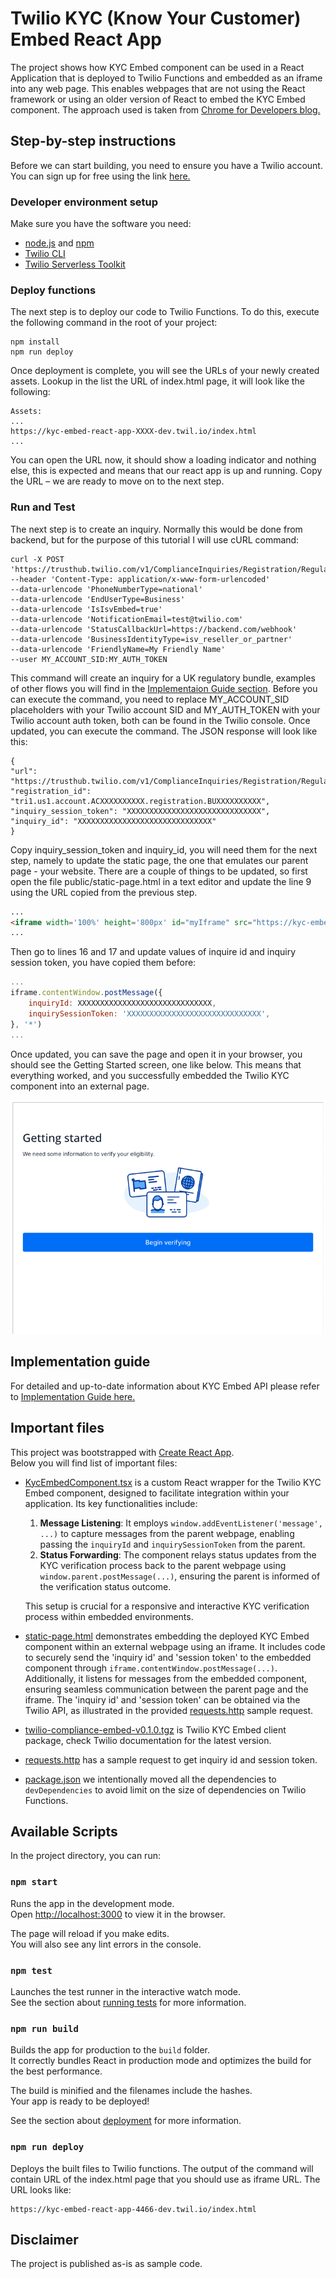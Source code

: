 # Twilio KYC (Know Your Customer) Embed React App

The project shows how KYC Embed component can be used in a React Application that is deployed to Twilio Functions and embedded as an iframe into any web page.
This enables webpages that are not using the React framework or using an older version of React to embed the KYC Embed component.
The approach used is taken from [Chrome for Developers blog.](https://developer.chrome.com/blog/embed-content/)

## Step-by-step instructions

Before we can start building, you need to ensure you have a Twilio account. You can sign up for free using the link [here.](https://www.twilio.com/try-twilio)

### Developer environment setup
Make sure you have the software you need:

- [node.js](https://nodejs.org/) and [npm](https://docs.npmjs.com/downloading-and-installing-node-js-and-npm)
- [Twilio CLI](https://www.twilio.com/docs/twilio-cli/quickstart)
- [Twilio Serverless Toolkit](https://www.twilio.com/docs/labs/serverless-toolkit)

### Deploy functions
The next step is to deploy our code to Twilio Functions. To do this, execute the following command in the root of your project:
```shell
npm install
npm run deploy
```

Once deployment is complete, you will see the URLs of your newly created assets. Lookup in the list the URL of index.html page, it will look like the following:
```shell
Assets:
...
https://kyc-embed-react-app-XXXX-dev.twil.io/index.html
...
```

You can open the URL now, it should show a loading indicator and nothing else, this is expected and means that our react app is up and running. Copy the URL – we are ready to move on to the next step.

### Run and Test

The next step is to create an inquiry.
Normally this would be done from backend, but for the purpose of this tutorial I will use cURL command:

```shell
curl -X POST 'https://trusthub.twilio.com/v1/ComplianceInquiries/Registration/RegulatoryCompliance/GB/Initialize'
--header 'Content-Type: application/x-www-form-urlencoded'
--data-urlencode 'PhoneNumberType=national'
--data-urlencode 'EndUserType=Business'
--data-urlencode 'IsIsvEmbed=true'
--data-urlencode 'NotificationEmail=test@twilio.com'
--data-urlencode 'StatusCallbackUrl=https://backend.com/webhook'
--data-urlencode 'BusinessIdentityType=isv_reseller_or_partner'
--data-urlencode 'FriendlyName=My Friendly Name'
--user MY_ACCOUNT_SID:MY_AUTH_TOKEN
```

This command will create an inquiry for a UK regulatory bundle, examples of other flows you will find in the [Implementaion Guide section](#implementation-guide).
Before you can execute the command, you need to replace MY_ACCOUNT_SID placeholders with your Twilio account SID and MY_AUTH_TOKEN with your Twilio account auth token, both can be found in the Twilio console.
Once updated, you can execute the command. The JSON response will look like this:

```shell
{
"url": "https://trusthub.twilio.com/v1/ComplianceInquiries/Registration/RegulatoryCompliance/GB/Initialize",
"registration_id": "tri1.us1.account.ACXXXXXXXXXX.registration.BUXXXXXXXXXX",
"inquiry_session_token": "XXXXXXXXXXXXXXXXXXXXXXXXXXXXXX",
"inquiry_id": "XXXXXXXXXXXXXXXXXXXXXXXXXXXXXX"
}
```

Copy inquiry_session_token and inquiry_id, you will need them for the next step, namely to update the static page, the one that emulates our parent page - your website.
There are a couple of things to be updated, so first open the file public/static-page.html in a text editor and update the line 9 using the URL copied from the previous step.

```html
...
<iframe width='100%' height='800px' id="myIframe" src="https://kyc-embed-react-app-XXX-dev.twil.io/index.html"></iframe>
...
```

Then go to lines 16 and 17 and update values of inquire id and inquiry session token, you have copied them before:

```javascript
...
iframe.contentWindow.postMessage({
    inquiryId: XXXXXXXXXXXXXXXXXXXXXXXXXXXXXX,
    inquirySessionToken: 'XXXXXXXXXXXXXXXXXXXXXXXXXXXXXX',
}, '*')
...
```

Once updated, you can save the page and open it in your browser, you should see the Getting Started screen, one like below.
This means that everything worked, and you successfully embedded the Twilio KYC component into an external page.

![Getting Started screen](docs/start_screen.png)

## Implementation guide

For detailed and up-to-date information about KYC Embed API please refer to [Implementation Guide here.](https://docs.google.com/document/d/e/2PACX-1vRjNlWTZCRxLw43EjY18uSX_63KPPYCU-1cw1EebbE0sBs6rZYUvVFN7Fem22VX6ODWEPbdkhbKC8Rx/pub)


## Important files

This project was bootstrapped with [Create React App](https://github.com/facebook/create-react-app).\
Below you will find list of important files:

- [KycEmbedComponent.tsx](src%2FKycEmbedComponent.tsx) is a custom React wrapper for the Twilio KYC Embed component, designed to facilitate integration within your application. Its key functionalities include:

  1. **Message Listening**: It employs `window.addEventListener('message', ...)` to capture messages from the parent webpage, enabling passing the `inquiryId` and `inquirySessionToken` from the parent.
  2. **Status Forwarding**: The component relays status updates from the KYC verification process back to the parent webpage using `window.parent.postMessage(...)`, ensuring the parent is informed of the verification status outcome.

  This setup is crucial for a responsive and interactive KYC verification process within embedded environments.

- [static-page.html](public%2Fstatic-page.html) demonstrates embedding the deployed KYC Embed component within an external webpage using an iframe.
It includes code to securely send the 'inquiry id' and 'session token' to the embedded component through `iframe.contentWindow.postMessage(...)`.
Additionally, it listens for messages from the embedded component, ensuring seamless communication between the parent page and the iframe.
The 'inquiry id' and 'session token' can be obtained via the Twilio API, as illustrated in the provided [requests.http](http%2Frequests.http) sample request. 

- [twilio-compliance-embed-v0.1.0.tgz](twilio-compliance-embed-v0.1.0.tgz) is Twilio KYC Embed client package, check Twilio documentation for the latest version.

- [requests.http](http%2Frequests.http) has a sample request to get inquiry id and session token.

- [package.json](package.json) we intentionally moved all the dependencies to `devDependencies` to avoid limit on the size of dependencies on Twilio Functions. 

## Available Scripts

In the project directory, you can run:

### `npm start`

Runs the app in the development mode.\
Open [http://localhost:3000](http://localhost:3000) to view it in the browser.

The page will reload if you make edits.\
You will also see any lint errors in the console.

### `npm test`

Launches the test runner in the interactive watch mode.\
See the section about [running tests](https://facebook.github.io/create-react-app/docs/running-tests) for more information.

### `npm run build`

Builds the app for production to the `build` folder.\
It correctly bundles React in production mode and optimizes the build for the best performance.

The build is minified and the filenames include the hashes.\
Your app is ready to be deployed!

See the section about [deployment](https://facebook.github.io/create-react-app/docs/deployment) for more information.

### `npm run deploy`

Deploys the built files to Twilio functions.
The output of the command will contain URL of the index.html page that you should use as iframe URL.
The URL looks like:
```
https://kyc-embed-react-app-4466-dev.twil.io/index.html
```

## Disclaimer
The project is published as-is as sample code.
